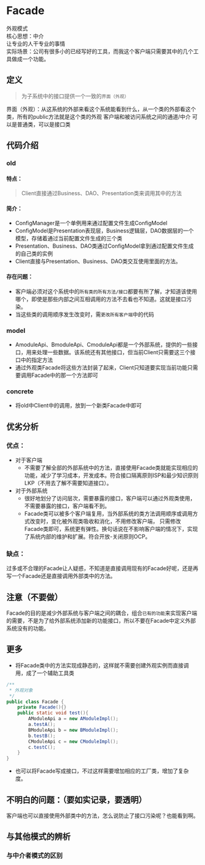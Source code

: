 # Facade  
外观模式  
核心思想：中介  
让专业的人干专业的事情  
实际场景：公司有很多小的已经写好的工具，而我这个客户端只需要其中的几个工具做成一个功能。
## 定义
>为子系统中的接口提供一个一致的`界面（外观）`

界面（外观）：从这系统的外部来看这个系统能看到什么，从一个类的外部看这个类，所有的public方法就是这个类的外观
客户端和被访问系统之间的通道/中介
可以是普通类，可以是接口类


## 代码介绍
### old
#### 特点：
>Client直接通过Business、DAO、Presentation类来调用其中的方法
#### 简介：
- ConfigManager是一个单例用来通过配置文件生成ConfigModel
- ConfigModel是Presentation表现层，Business逻辑层，DAO数据层的一个模型，存储着通过当前配置文件生成的三个类
- Presentation、Business、DAO类通过ConfigModel拿到通过配置文件生成的自己类的实例
- Client直接与Presentation、Business、DAO类交互使用里面的方法。
#### 存在问题：
- 客户端必须对这个系统中的`所有类的所有方法/接口`都要有所了解，才知道该使用哪个，即使是那些内部之间互相调用的方法不去看也不知道。这就是接口污染。
- 当这些类的调用顺序发生改变时，需`更改所有客户端`中的代码

### model
- AmoduleApi、BmoduleApi、CmoduleApi都是一个外部系统，提供的一些接口，用来处理一些数据。该系统还有其他接口，但当前Client只需要这三个接口中的指定方法
- 通过外观类Facade将这些方法封装了起来，Client只知道要实现当前功能只需要调用Facade中的那一个方法即可

### concrete
- 将old中Client中的调用，放到一个新类Facade中即可

## 优劣分析
### 优点：
- 对于客户端
  - 不需要了解全部的外部系统中的方法，直接使用Facade类就能实现相应的功能，减少了学习成本，开发成本。符合接口隔离原则ISP和最少知识原则LKP（不用去了解不需要知道接口）。
- 对于外部系统
  - 很好地划分了访问层次，需要暴露的接口，客户端可以通过外观类使用，不需要暴露的接口，客户端看不到。
  -  Facade类可以被多个客户端复用，当外部系统的类方法调用顺序或调用方式改变时，变化被外观类吸收和消化，不用修改客户端，
  只需修改Facade类即可，系统更有弹性。换句话说在不影响客户端的情况下，实现了系统内部的维护和扩展。符合开放-关闭原则OCP。
### 缺点：
过多或不合理的Facade让人疑惑，不知道是直接调用现有的Facade好呢，还是再写一个Facade还是直接调用外部类中的方法。
## 注意（不要做）
Facade的目的是减少外部系统与客户端之间的耦合，组合`已有的功能`来实现客户端的需要，不是为了给外部系统添加新的功能接口，所以不要在Facade中定义外部系统没有的功能。

## 更多
- 将Facade类中的方法实现成静态的，这样就不需要创建外观实例而直接调用，成了一个辅助工具类
```java
/**
 * 外观对象
 */
public class Facade {
    private Facade(){}
    public static void test(){
        AModuleApi a = new AModuleImpl();
        a.testA();
        BModuleApi b = new BModuleImpl();
        b.testB();
        CModuleApi c = new CModuleImpl();
        c.testC();
    }
}
```
- 也可以将Facade写成接口，不过这样需要增加相应的工厂类，增加了复杂度。

## 不明白的问题：（要如实记录，要透明）
客户端也可以直接使用外部类中的方法，怎么说防止了接口污染呢？也能看到啊。

## 与其他模式的辨析
### 与中介者模式的区别
